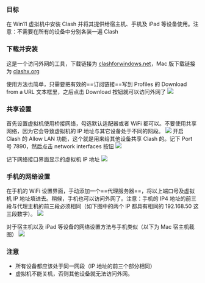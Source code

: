 ### 目标

在 Win11 虚拟机中安装 Clash 并将其提供给宿主机、手机及 iPad 等设备使用。注意：不需要在所有的设备中分别各装一遍 Clash

### 下载并安装

这是一个访问外网的工具，下载链接为 [clashforwindows.net](https://www.clashforwindows.net/clash-for-windows-download/)，Mac 版下载链接为 [clashx.org](https://clashx.org/clashx-download/)

使用方法也简单，只需要把有效的==订阅链接==写到 Profiles 的 Download from a URL 文本框里，之后点击 Download 按钮就可以访问外网了
![](粘贴订阅地址.jpg)

### 共享设置

首先设置虚拟机使用桥接网络，勾选默认适配器或者 WiFi 都可以。不要使用共享网络，因为它会导致虚拟机的 IP 地址与其它设备处于不同的网段。
![](虚拟机的网络设置.png)
开启 Clash 的 Allow LAN 功能，这个就是用来给其他设备共享 Clash 的。记下 Port 号 7890，然后点击 network interfaces 按钮
![](Allow%20LAN.jpg)

记下网络接口界面显示的虚拟机 IP 地址
![](查看虚拟机IP地址.jpg)

### 手机的网络设置

在手机的 WiFi 设置界面，手动添加一个==代理服务器==，将以上端口号及虚拟机 IP 地址填进去。稍候，手机也可以访问外网了。注意：手机的 IP4 地址的前三段与代理主机的前三段必须相同（如下图中的两个 IP 都具有相同的 192.168.50 这三段数字）。
![](设置%20wifi%20代理.jpg)

对于宿主机以及 iPad 等设备的网络设置方法与手机类似（以下为 Mac 宿主机截图）
![](Mac%20宿主机的代理设置.png)
### 注意

- 所有设备都应该处于同一网段（IP 地址的前三个部分相同）
- 虚拟机不能关机，否则其他设备就无法访问外网。
